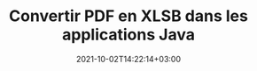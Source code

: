 ---
############################# Static ############################
layout: "autogen-gist"
date: 2021-10-02T14:22:14+03:00
draft: false
path: "fr/total/java/conversion/pdf-to-xlsb/"
other_out_formats: "DOC DOCX DOCM DOT DOTX DOTM TXT RTF HTML HTM MHTML MHT XLS XLSX XLSM XLSB XLT XLTX XLTM XLAM CSV TSV DIF SXC FODS PPT PPTX PPTM PPS PPSX PPSM POT POTX POTM ODT OTT OTP ODP ODS EMZ WMZ SVG SVGZ XPS TEX DCM WMF EMF BMP PNG GIF JPEG TIFF ICO WEBP JP2 TGA PSB PSD EPUB MD DICOM FODP JPG"
ad_headline: "Convertir PDF en XLSB | Java"
ad_description: "La solution de conversion de documents PDF vers XLSB la plus précise pour les applications Java."

############################# Head ############################
head_title: "Convertir PDF en XLSB en Java - API de conversion PDF"
head_description: "Convertissez PDF en XLSB dans les applications Java. API de conversion PDF vers XLSB rapide et précise pour Java pour convertir PDF en documents, images et plus de 100 autres formats de fichiers."

############################# Header ############################
title: "Convertir PDF en XLSB dans les applications Java"
description: "Convertissez des fichiers PDF en XLSB dans des applications Java à l'aide de fonctions de conversion de documents flexibles pour manipuler l'apparence du format de document converti. Convertissez facilement l'ensemble du document à la fois ou choisissez des pages spécifiques du fichier PDF en fonction des numéros de page ou des plages de pages sélectives et convertissez-les en une large gamme de formats de documents pris en charge tels que les documents de traitement de texte, les feuilles de calcul Excel, les présentations PowerPoint, Photoshop, eBook, internet et images."

############################# SubMenu ############################
submenu:
    enable: false

############################# Content ############################
content:
    enable: true
    block:
    - title_left: "Comment convertir PDF en XLSB en Java"
      content_left: |
          Effectuez la conversion de fichiers PDF en fichiers XLSB en Java en trois étapes simples. En utilisant l'exemple de code ci-dessous - affichez le document converti tel qu'il est ou rendez-le davantage pour l'afficher sous forme de fichier HTML sans installer de logiciel externe.

          -   Créez une nouvelle instance de la classe **Converter** et chargez le fichier PDF
          -   Définissez **ConvertOptions** pour le type de fichier XLSB
          -   Appelez la méthode **Convert** de l'instance de classe **Converter** pour la conversion en XLSB
          -   Définir les options du visualiseur HTML
          -   Créez un objet **Viewer** pour afficher le XLSB converti au format HTML
          
      title_right: "Downloads & Installation Instructions"
      content_right: |
          Vous avez besoin des espaces de noms `GroupDocs.Conversion` et `GroupDocs.Viewer` pour convertir entre plus de 100 documents et formats de fichiers image tels que PDF, Microsoft Word, Excel, PowerPoint, Project, Visio, Outlook, HTML et diagrammes. Découvrez d'autres [API Java pour les documents Office](https://products.conholdate.com/fr/total/java/) proposés par Conholdate.Total.
          
          Obtenez les fichiers d'assemblage respectifs à partir des [téléchargements](https://downloads.conholdate.com/total/java) ou récupérez l'ensemble du package à partir de [Maven](https://repository.conholdate.com/webapp/#/artifacts/browse/tree/General/repo) pour ajouter `Conholdate.Total` directement dans votre espace de travail.
          
      gisthash: "1b2b5b5a97415ef538ac358347f27174"
      gistfile: "pdf-to-word-conversion-in-java-and-html-viewer.java"

    - title_left: "Convertir des PDF en documents Word en Java"
      content_left: |
          Il devient plus facile de convertir un document PDF en un document Word dans des applications basées sur Java avec les API Conholdate.Total. Le fichier PDF se transforme parfaitement en fichier Word (DOCX) et prend en charge un ensemble supplémentaire de fonctionnalités de formatage de document pour personnaliser la mise en page du fichier de sortie en fonction de vos besoins. Vous pouvez facilement modifier le contenu tel que le texte, les tableaux, les images et les listes du document Word converti.

          -   Créez une nouvelle instance de la classe **Converter** et chargez **PDF** en tant que fichier d'entrée
          -   Instanciez **WordProcessingConvertOptions** comme option de conversion
          -   Appelez la méthode **Convert** de l'instance de classe **Converter** pour la conversion en **DOCX**
          
      title_right: "Extraction d'informations sur les documents sources"
      content_right: |
          La fonction d'extraction d'informations sur les documents permet non seulement d'obtenir les informations de base sur le fichier du document source, mais elle prend également en charge l'extraction de certaines informations précieuses spécifiques au format de fichier, telles que les dates de début et de fin du projet d'un fichier Microsoft Project, toute restriction d'impression sur un document PDF, liste des dossiers contenus dans un fichier de données Outlook, etc.

          Convertissez les formats de fichiers de documents populaires sur différents systèmes d'exploitation tels que Windows, Linux ou macOS tout en utilisant des environnements de développement tels que NetBeans, IntelliJ IDEA et Eclipse.
          
      gisthash: "1b2b5b5a97415ef538ac358347f27174"
      gistfile: "pdf-to-word-conversion.java"

    - title_left: "Convert PDF to Excel in Java"
      content_left: |
          Transformez vos PDF en feuilles de calcul Excel en quelques lignes de code Java. Le contenu d'un fichier PDF est converti en lignes et en colonnes d'une feuille de calcul Excel qui peut être modifiée facilement selon vos besoins. Un fichier PDF peut être converti dans ces formats de feuille de calcul (XLS, XLSX, XLSM, XLSB, XLTX, XLT), OpenDocument (ODS, OTS) et Apple iWork Numbers.

          -   Créez une nouvelle instance de la classe **Converter** et chargez **PDF** en tant que fichier d'entrée
          -   Instanciez **SpreadsheetConvertOptions** comme option de conversion
          -   Appelez la méthode **Convert** de l'instance de classe **Converter** pour la conversion en **XLSX**
        
      title_right: "Mise en cache des résultats des documents convertis"
      content_right: |
          Dans certains cas, la taille du document converti est plus grande et la conversion prend du temps. La bibliothèque de conversion de documents offre la fonction de mise en cache pour gérer efficacement de telles situations et accélérer le processus de conversion répétitif. Activez l'interface ICache pour qu'elle fonctionne avec l'implémentation du cache personnalisé à l'aide du point d'extension et contrôlez la conversion du cache, comme vous le souhaitez.

          Le résultat de la conversion est enregistré sur le lecteur local par défaut, mais tout type de stockage de cache peut être pris en charge en implémentant les interfaces appropriées telles qu'Amazon S3, Dropbox, Google Drive, Windows Azure, Reddis ou tout autre.
          
      gisthash: "1b2b5b5a97415ef538ac358347f27174"
      gistfile: "pdf-to-excel-conversion.java"

    - title_left: "Convertir PDF en PowerPoint en Java"
      content_left: |
          La conversion de PDF en diapositives PowerPoint (PPT, PPTX) est plus rapide avec Conholdate.Total pour les API Java. Une fois convertis, vous pouvez facilement modifier les présentations PowerPoint et les diapositives dans Microsoft PowerPoint.

          -   Créez une nouvelle instance de la classe **Converter** et chargez **PDF** en tant que fichier d'entrée
          -   Instanciez **PresentationConvertOptions** comme option de conversion
          -   Appelez la méthode **Convert** de l'instance de classe **Converter** pour la conversion en **PPTX**
          
      title_right: "Charger et convertir des documents situés à distance"
      content_right: |
          À l'aide de Conholdate.Total pour Java, les développeurs peuvent charger et convertir des documents à partir de divers emplacements distants et de ressources de stockage de documents dans le cloud telles qu'Amazon S3, Microsoft Azure Blob, FTP, un disque local, un flux ou une simple URL. Il vous suffit de spécifier la méthode pour obtenir le flux de documents situé à distance, puis de le transmettre à la classe Converter en tant que constructeur.
          
          La [bibliothèque de conversion Java PDF](https://products.groupdocs.com/conversion/java/) prend également en charge le chargement et la conversion de documents protégés par un mot de passe dans vos applications Java.
          
      gisthash: "1b2b5b5a97415ef538ac358347f27174"
      gistfile: "pdf-to-powerpoint-conversion.java"

    - title_left: "Convertir un PDF en images en Java"
      content_left: |
          Convertissez des PDF en formats d'image tels que JPG, PNG, GIF, BMP, TIFF et bien d'autres avec une qualité et une résolution d'image précises. Transformez l'intégralité du fichier PDF ou choisissez parmi certaines pages sélectionnées à convertir en images.

          -   Créez une nouvelle instance de la classe **Converter** et chargez **PDF** en tant que fichier d'entrée
          -   Déclarez le délégué **SavePageStream** pour enregistrer la page de document convertie dans le flux
          -   Spécifiez **JPG** comme format de sortie souhaité en lui transmettant l'objet **ImageConvertOptions**
          -   Appelez la méthode **Convert** de l'instance de classe **Converter** pour la conversion en **JPG**
          
      title_right: "Ajouter des filigranes de texte ou d'image aux documents"
      content_right: |
          Convertissez avec précision les documents exactement comme le fichier d'origine et appliquez des filigranes de texte ou d'image aux pages de document converties. Tamponnez intelligemment les filigranes à l'aide d'un ensemble d'options de filigrane pour gérer la police, la couleur, la largeur, la hauteur, l'angle de rotation, la transparence et placer le filigrane en arrière-plan des pages du document.
          
          La détection automatique du format du document source est une autre fonctionnalité utile pour récupérer l'extension de fichier elle-même dans certains cas où le fichier source est présenté sous la forme d'un flux d'octets. Les développeurs peuvent également obtenir une liste complète de tous les formats de conversion pris en charge lors de la conversion d'un document vers un autre format de fichier en appelant la méthode **GetPossibleConversions** de l'objet Converter.
          
      gisthash: "1b2b5b5a97415ef538ac358347f27174"
      gistfile: "pdf-to-image-conversion.java"

############################# About Formats ############################
about_formats:
    enable: false
############################# More Formats ############################
more_formats:
    enable: true
    auto: false
    other_out_formats: DOC DOCX DOCM DOT DOTX DOTM TXT RTF HTML HTM MHTML MHT XLS XLSX XLSM XLSB XLT XLTX XLTM XLAM CSV TSV DIF SXC FODS PPT PPTX PPTM PPS PPSX PPSM POT POTX POTM ODT OTT OTP ODP ODS EMZ WMZ SVG SVGZ XPS TEX DCM WMF EMF BMP PNG GIF JPEG TIFF ICO WEBP JP2 TGA PSB PSD EPUB MD DICOM FODP JPG
############################# Back to top ###############################
back_to_top:
  enable: true
---